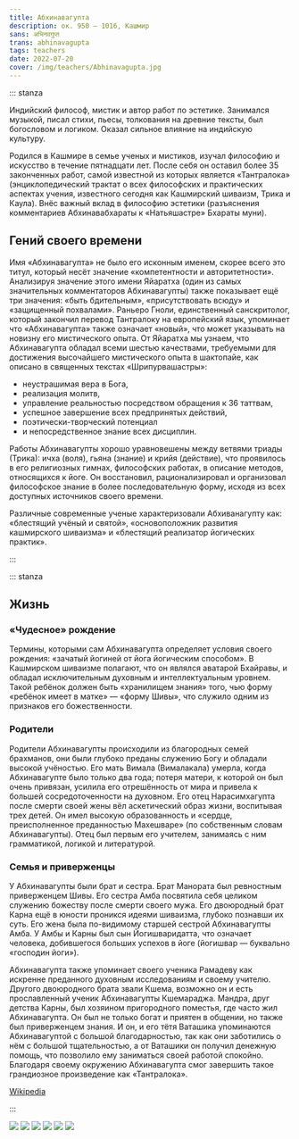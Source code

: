 ```yaml
---
title: Абхинавагупта
description: ок. 950 – 1016, Кашмир
sans: अभिनवगुप्त
trans: abhinavagupta
tags: teachers
date: 2022-07-20
cover: /img/teachers/Abhinavagupta.jpg
---
```


::: stanza

Индийский философ, мистик и автор работ по эстетике. Занимался музыкой, писал стихи, пьесы, толкования на древние тексты, был богословом и логиком. Оказал сильное влияние на индийскую культуру.

Родился в Кашмире в семье ученых и мистиков, изучал философию и искусство в течение пятнадцати лет. После себя он оставил более 35 законченных работ, самой известной из которых является «Тантралока» (энциклопедический трактат о всех философских и практических аспектах учения, известного сегодня как Кашмирский шиваизм, Трика и Каула). Внёс важный вклад в философию эстетики (разъяснения комментариев Абхинавабхараты к «Натьяшастре» Бхараты муни).

## Гений своего времени

Имя «Абхинавагупта» не было его исконным именем, скорее всего это титул, который несёт значение «компетентности и авторитетности». Анализируя значение этого имени Яйаратха (один из самых значительных комментаторов Абхинавагупты) также показывает ещё три значения: «быть бдительным», «присутствовать всюду» и «защищенный похвалами». Раньеро Гноли, единственный санскритолог, который закончил перевод Тантралоку на европейский язык, упоминает что «Абхинавагупта» также означает «новый», что может указывать на новизну его мистического опыта. От Яйаратха мы узнаем, что Абхинавагупта обладал всеми шестью качествами, требуемыми для достижения высочайшего мистического опыта в шактопайе, как описано в священных текстах «Шрипурвашастры»:

- неустрашимая вера в Бога,
- реализация молитв,
- управление реальностью посредством обращения к 36 таттвам,
- успешное завершение всех предпринятых действий,
- поэтически-творческий потенциал
- и непосредственное знание всех дисциплин.

Работы Абхинавагупты хорошо уравновешены между ветвями триады (Трика): ичха (воля), гьяна (знание) и крийя (действие), что проявилось в его религиозных гимнах, философских работах, в описание методов, относящихся к йоге. Он восстановил, рационализировал и организовал философское знание в более последовательную форму, исходя из всех доступных источников своего времени.

Различные современные ученые характеризовали Абхиванагупту как: «блестящий учёный и святой», «основоположник развития кашмирского шиваизма» и «блестящий реализатор йогических практик».

:::

::: stanza

## Жизнь

### «Чудесное» рождение

Термины, которыми сам Абхинавагупта определяет условия своего рождения: «зачатый йогиней от йога йогическим способом». В Кашмирском шиваизме полагают, что он являлся аватарой Бхайравы, и обладал исключительным духовным и интеллектуальным уровнем. Такой ребёнок должен быть «хранилищем знания» того, чью форму «ребёнок имеет в матке» — «форму Шивы», что служило одним из признаков его божественности.

### Родители

Родители Абхинавагупты происходили из благородных семей брахманов, они были глубоко преданы служению Богу и обладали высокой учёностью. Его мать Вимала (Вималакала) умерла, когда Абхинавагупте было только два года; потеря матери, к которой он был очень привязан, усилила его отрешённость от мира и привела к большей сосредоточенности на духовном. Его отец Нарасимхагупта после смерти своей жены вёл аскетический образ жизни, воспитывая трех детей. Он имел высокую образованность и «сердце, преисполненное преданностью Махешваре» (по собственным словам Абхинавагупты). Отец был первым его учителем, занимаясь с ним грамматикой, логикой и литературой.

### Семья и приверженцы

У Абхинавагупты были брат и сестра. Брат Манората был ревностным приверженцем Шивы. Его сестра Амба посвятила себя целиком служению божеству после смерти своего мужа. Его двоюродный брат Карна ещё в юности проникся идеями шиваизма, глубоко познавши их суть. Его жена была по-видимому старшей сестрой Абхинавагупты Амба. У Амбы и Карны был сын Йогишваридатта, что означает человека, добившегося больших успехов в йоге (йогишвар — буквально «господин йоги»).

Абхинавагупта также упоминает своего ученика Рамадеву как искренне преданного духовным исследованиям и своему учителю. Другого двоюродного брата звали Кшема, возможно он и есть прославленный ученик Абхинавагупты Кшемараджа. Мандра, друг детства Карны, был хозяином пригородного поместья, где часто жил Абхинавагупта. Он был не только богат и приятен в общении, но также был приверженцем знания. И он, и его тётя Ваташика упоминаются Абхинавагуптой с большой благодарностью, так как они заботились о нём с большой тщательностью, а от Ваташики он получил денежную помощь, что позволило ему заниматься своей работой спокойно. Благодаря своему окружению Абхинавагупта смог завершить такое грандиозное произведение как «Тантралока».

[Wikipedia](https://ru.wikipedia.org/wiki/%D0%90%D0%B1%D1%85%D0%B8%D0%BD%D0%B0%D0%B2%D0%B0%D0%B3%D1%83%D0%BF%D1%82%D0%B0)

:::

![](./Abhinavagupta.jpg)
![](./Abhinavagupta-1.jpg)
![](./Abhinavagupta-2.jpg)
![](./Abhinavagupta-3.jpg)
![](./Abhinavagupta-4.jpg)
![](./Abhinavagupta-5.jpg)
